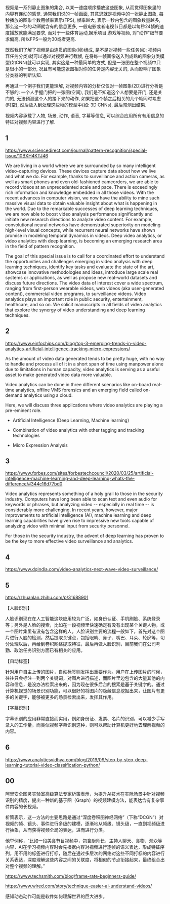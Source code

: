 视频是一系列静止图象的集合, 以某一速度顺序播放这些图象, 从而觉得图象里的内容有连动的感觉. 通常我们说的一帧画面, 其意思就是视频中的一张静止图象, 每秒播放的图象个数用帧率表示(FPS), 帧率越大, 表示一秒内包含的图象数量越多, 那么这一秒的*动画*就含有的信息更多, 一般电影或者电视节目都是以每秒24帧的速度播放就能满足要求, 而对于一些体育运动,娱乐项目,游戏等视频, 对"动作"细节要求偏高, 所以FPS一般为30或者更高.

既然我们了解了视频是由连贯的图象(帧)组成, 是不是对视频一些任务(如: 视频内容任务分类)就可以通过对视频进行截帧, 在将每一帧画像送入到成熟的图象分类模型(如CNN)就可以实现, 其实这是一种最简单的方式, 但是一张图在整个视频中只是很小的一部分, 况且有可能这张图相对你的任务是内容无关的, 从而影响了图象分类器的判断认知.

再通过一个例子我们更能理解, 对视频内容的分析仅仅对一帧图象(2D)进行分析是不够的: 一个人手握门把的一张图(空间), 我们是不知道这个人想要是开门, 还是关门的, 无法预测这个人的接下来的动作, 如果把这个帧之后相关的几个帧同时考虑(时空), 然后放入到处理这些帧的模型中(如: 3D CNNs), 最后预测出结果.

视频内容承载了人物, 场景, 动作, 语音, 字幕等信息, 可以综合应用所有有用信息的特征对视频内容进行了解. 


















## 1

https://www.sciencedirect.com/journal/pattern-recognition/special-issue/10BXH4KTJ46

We are living in a world where we are surrounded by so many intelligent video-capturing devices. These devices capture data about how we live and what we do. For example, thanks to surveillance and action cameras, as well as smart phones and even old-fashioned camcorders, we are able to record videos at an unprecedented scale and pace. There is exceedingly rich information and knowledge embedded in all those videos. With the recent advances in computer vision, we now have the ability to mine such massive visual data to obtain valuable insight about what is happening in the world. Due to the remarkable successes of deep learning techniques, we are now able to boost video analysis performance significantly and initiate new research directions to analyze video content. For example, convolutional neural networks have demonstrated superiority on modeling high-level visual concepts, while recurrent neural networks have shown promise in modeling temporal dynamics in videos. Deep video analytics, or video analytics with deep learning, is becoming an emerging research area in the field of pattern recognition.

The goal of this special issue is to call for a coordinated effort to understand the opportunities and challenges emerging in video analysis with deep learning techniques, identify key tasks and evaluate the state of the art, showcase innovative methodologies and ideas, introduce large scale real systems or applications, as well as propose new real-world datasets and discuss future directions. The video data of interest cover a wide spectrum, ranging from first-person wearable videos, web videos (aka user-generated content), commercial video programs, to surveillance videos. Video analytics plays an important role in public security, entertainment, healthcare, and so on. We solicit manuscripts in all fields of video analytics that explore the synergy of video understanding and deep learning techniques.


## 2

https://www.einfochips.com/blog/top-3-emerging-trends-in-video-analytics-artificial-intelligence-tracking-micro-expressions/


As the amount of video data generated tends to be pretty huge, with no way to handle and process all of it in a short span of time using manpower alone due to limitations in human capacity, video analytics is serving as a useful asset to make generated video data more valuable.

Video analytics can be done in three different scenarios like on-board real-time analytics, offline VMS forensics and an emerging field called on-demand analytics using a cloud.

Here, we will discuss three applications where video analytics are playing a pre-eminent role.

- Artificial Intelligence (Deep Learning, Machine learning)

- Combination of video analytics with other tagging and tracking technologies

- Micro Expression Analysis


## 3

https://www.forbes.com/sites/forbestechcouncil/2020/03/25/artificial-intelligence-machine-learning-and-deep-learning-whats-the-difference/#344c16d77bd0

Video analytics represents something of a holy grail to those in the security industry. Computers have long been able to scan text and even audio for keywords or phrases, but analyzing video -- especially in real time -- is considerably more challenging. In recent years, however, major improvements to artificial intelligence (AI), machine learning and deep learning capabilities have given rise to impressive new tools capable of analyzing video with minimal input from security personnel.


For those in the security industry, the advent of deep learning has proven to be the key to more effective video surveillance and analytics.



## 4

https://www.dqindia.com/video-analytics-next-wave-video-surveillance/


## 5

https://zhuanlan.zhihu.com/p/31688901

【人脸识别】

人脸识别现在在人工智能这块应用较为广泛，如身份认证、手机刷脸、系统登录等；另外是人脸的搜索，比如在一段视频里快速确定有没有出现某个关键人物，或一个图片集里有没有包含这样的人。人脸识别主要的流程一般如下，首先对这个图片进行人脸的检测，然后提取关键点，包括眼睛、鼻子、嘴巴、耳朵、轮廓等，切分处理以后，再给到卷积网络提取特征，最后再做人脸识别，目前我们在公司考勤、政治任务识别方面已有相关的应用。


【自动标签】

针对用户自主上传的图片，自动标签则发挥出重要作为。用户在上传图片的时候，往往只会标注一到两个关键词，对图片进行描述，而图片里边包含的大量其他的内容和信息，是没办法检索出来的，因为现在很多后台的搜索是基于关键字的。通过计算机视觉的场景识别功能，可以很好的将图片的隐藏信息挖掘出来，让图片有更多的关键字，能够被更多的场景检索出来，发挥其作用。

【字幕识别】

字幕识别的应用非常直接而实用，例如身份证、发票、名片的识别，可以减少手写录入的工作量，而类似视频字幕识别这种，则可以帮助计算机更好地去理解视频的内容。


## 6

https://www.analyticsvidhya.com/blog/2019/09/step-by-step-deep-learning-tutorial-video-classification-python/






## 00

阿里安全图灵实验室高级算法专家析策表示，为提升AI技术在实际场景中针对视频识别的精度，提出一种新的基于图（Graph）的视频建模方法，能表达含有复杂事件内容的长视频。

析策表示，这一方法的主要思路是通过“深度卷积图神经网络”（下称“DCGN”）对视频的帧、镜头、事件进行多级的建模，逐渐地从帧级、镜头级，一直到视频级进行抽象，从而获得视频全局的表达，进而进行分类。

他举例称，“比如一段美食节目视频中，包含厨师长、主持人聊天、食物、观众等内容，AI在学习视频内容时会先根据内容对视频进行逐帧的语义表达，形成特征序列，用不用的标签进行打标，随后在通过多层次的网络对这些不同打标的内容进行关系表达，深度理解这些内容之间的关联度，将相似的节点衔接起来，最终组合出对整个视频的理解。”


https://www.techsmith.com/blog/frame-rate-beginners-guide/

https://www.wired.com/story/technique-easier-ai-understand-videos/


感知动态动作可能是软件如何理解世界的巨大进步。

